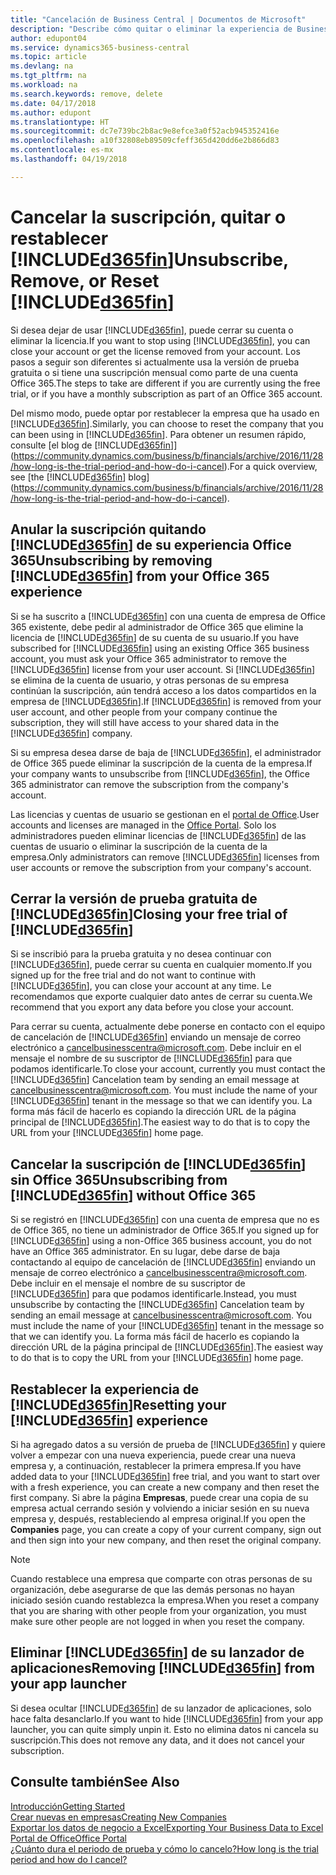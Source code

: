 ```yaml
---
title: "Cancelación de Business Central | Documentos de Microsoft"
description: "Describe cómo quitar o eliminar la experiencia de Business Central."
author: edupont04
ms.service: dynamics365-business-central
ms.topic: article
ms.devlang: na
ms.tgt_pltfrm: na
ms.workload: na
ms.search.keywords: remove, delete
ms.date: 04/17/2018
ms.author: edupont
ms.translationtype: HT
ms.sourcegitcommit: dc7e739bc2b8ac9e8efce3a0f52acb945352416e
ms.openlocfilehash: a10f32808eb89509cfeff365d420dd6e2b866d83
ms.contentlocale: es-mx
ms.lasthandoff: 04/19/2018

---
```

# <a name="unsubscribe-remove-or-reset-included365finincludesd365finmdmd"></a><span data-ttu-id="a5acc-103">Cancelar la suscripción, quitar o restablecer [!INCLUDE[d365fin](includes/d365fin_md.md)]</span><span class="sxs-lookup"><span data-stu-id="a5acc-103">Unsubscribe, Remove, or Reset [!INCLUDE[d365fin](includes/d365fin_md.md)]</span></span>
<span data-ttu-id="a5acc-104">Si desea dejar de usar [!INCLUDE[d365fin](includes/d365fin_md.md)], puede cerrar su cuenta o eliminar la licencia.</span><span class="sxs-lookup"><span data-stu-id="a5acc-104">If you want to stop using [!INCLUDE[d365fin](includes/d365fin_md.md)], you can close your account or get the license removed from your account.</span></span> <span data-ttu-id="a5acc-105">Los pasos a seguir son diferentes si actualmente usa la versión de prueba gratuita o si tiene una suscripción mensual como parte de una cuenta Office 365.</span><span class="sxs-lookup"><span data-stu-id="a5acc-105">The steps to take are different if you are currently using the free trial, or if you have a monthly subscription as part of an Office 365 account.</span></span>  

<span data-ttu-id="a5acc-106">Del mismo modo, puede optar por restablecer la empresa que ha usado en [!INCLUDE[d365fin](includes/d365fin_md.md)].</span><span class="sxs-lookup"><span data-stu-id="a5acc-106">Similarly, you can choose to reset the company that you can been using in [!INCLUDE[d365fin](includes/d365fin_md.md)].</span></span> <span data-ttu-id="a5acc-107">Para obtener un resumen rápido, consulte [el blog de [!INCLUDE[d365fin](includes/d365fin_md.md)]](https://community.dynamics.com/business/b/financials/archive/2016/11/28/how-long-is-the-trial-period-and-how-do-i-cancel).</span><span class="sxs-lookup"><span data-stu-id="a5acc-107">For a quick overview, see [the [!INCLUDE[d365fin](includes/d365fin_md.md)] blog](https://community.dynamics.com/business/b/financials/archive/2016/11/28/how-long-is-the-trial-period-and-how-do-i-cancel).</span></span>  

## <a name="unsubscribing-by-removing-included365finincludesd365finmdmd-from-your-office-365-experience"></a><span data-ttu-id="a5acc-108">Anular la suscripción quitando [!INCLUDE[d365fin](includes/d365fin_md.md)] de su experiencia Office 365</span><span class="sxs-lookup"><span data-stu-id="a5acc-108">Unsubscribing by removing [!INCLUDE[d365fin](includes/d365fin_md.md)] from your Office 365 experience</span></span>
<span data-ttu-id="a5acc-109">Si se ha suscrito a [!INCLUDE[d365fin](includes/d365fin_md.md)] con una cuenta de empresa de Office 365 existente, debe pedir al administrador de Office 365 que elimine la licencia de [!INCLUDE[d365fin](includes/d365fin_md.md)] de su cuenta de su usuario.</span><span class="sxs-lookup"><span data-stu-id="a5acc-109">If you have subscribed for [!INCLUDE[d365fin](includes/d365fin_md.md)] using an existing Office 365 business account, you must ask your Office 365 administrator to remove the [!INCLUDE[d365fin](includes/d365fin_md.md)] license from your user account.</span></span> <span data-ttu-id="a5acc-110">Si [!INCLUDE[d365fin](includes/d365fin_md.md)] se elimina de la cuenta de usuario, y otras personas de su empresa continúan la suscripción, aún tendrá acceso a los datos compartidos en la empresa de [!INCLUDE[d365fin](includes/d365fin_md.md)].</span><span class="sxs-lookup"><span data-stu-id="a5acc-110">If [!INCLUDE[d365fin](includes/d365fin_md.md)] is removed from your user account, and other people from your company continue the subscription, they will still have access to your shared data in the [!INCLUDE[d365fin](includes/d365fin_md.md)] company.</span></span>  

<span data-ttu-id="a5acc-111">Si su empresa desea darse de baja de [!INCLUDE[d365fin](includes/d365fin_md.md)], el administrador de Office 365 puede eliminar la suscripción de la cuenta de la empresa.</span><span class="sxs-lookup"><span data-stu-id="a5acc-111">If your company wants to unsubscribe from [!INCLUDE[d365fin](includes/d365fin_md.md)], the Office 365 administrator can remove the subscription from the company's account.</span></span>  

<span data-ttu-id="a5acc-112">Las licencias y cuentas de usuario se gestionan en el [portal de Office](https://portal.office.com).</span><span class="sxs-lookup"><span data-stu-id="a5acc-112">User accounts and licenses are managed in the [Office Portal](https://portal.office.com).</span></span> <span data-ttu-id="a5acc-113">Solo los administradores pueden eliminar licencias de [!INCLUDE[d365fin](includes/d365fin_md.md)] de las cuentas de usuario o eliminar la suscripción de la cuenta de la empresa.</span><span class="sxs-lookup"><span data-stu-id="a5acc-113">Only administrators can remove [!INCLUDE[d365fin](includes/d365fin_md.md)] licenses from user accounts or remove the subscription from your company's account.</span></span>  

## <a name="closing-your-free-trial-of-included365finincludesd365finmdmd"></a><span data-ttu-id="a5acc-114">Cerrar la versión de prueba gratuita de [!INCLUDE[d365fin](includes/d365fin_md.md)]</span><span class="sxs-lookup"><span data-stu-id="a5acc-114">Closing your free trial of [!INCLUDE[d365fin](includes/d365fin_md.md)]</span></span>
<span data-ttu-id="a5acc-115">Si se inscribió para la prueba gratuita y no desea continuar con [!INCLUDE[d365fin](includes/d365fin_md.md)], puede cerrar su cuenta en cualquier momento.</span><span class="sxs-lookup"><span data-stu-id="a5acc-115">If you signed up for the free trial and do not want to continue with [!INCLUDE[d365fin](includes/d365fin_md.md)], you can close your account at any time.</span></span> <span data-ttu-id="a5acc-116">Le recomendamos que exporte cualquier dato antes de cerrar su cuenta.</span><span class="sxs-lookup"><span data-stu-id="a5acc-116">We recommend that you export any data before you close your account.</span></span>  

<span data-ttu-id="a5acc-117">Para cerrar su cuenta, actualmente debe ponerse en contacto con el equipo de cancelación de [!INCLUDE[d365fin](includes/d365fin_md.md)] enviando un mensaje de correo electrónico a cancelbusinesscentra@microsoft.com. Debe incluir en el mensaje el nombre de su suscriptor de [!INCLUDE[d365fin](includes/d365fin_md.md)] para que podamos identificarle.</span><span class="sxs-lookup"><span data-stu-id="a5acc-117">To close your account, currently you must contact the [!INCLUDE[d365fin](includes/d365fin_md.md)] Cancelation team by sending an email message at cancelbusinesscentra@microsoft.com. You must include the name of your [!INCLUDE[d365fin](includes/d365fin_md.md)] tenant in the message so that we can identify you.</span></span> <span data-ttu-id="a5acc-118">La forma más fácil de hacerlo es copiando la dirección URL de la página principal de [!INCLUDE[d365fin](includes/d365fin_md.md)].</span><span class="sxs-lookup"><span data-stu-id="a5acc-118">The easiest way to do that is to copy the URL from your [!INCLUDE[d365fin](includes/d365fin_md.md)] home page.</span></span>  

## <a name="unsubscribing-from-included365finincludesd365finmdmd-without-office-365"></a><span data-ttu-id="a5acc-119">Cancelar la suscripción de [!INCLUDE[d365fin](includes/d365fin_md.md)] sin Office 365</span><span class="sxs-lookup"><span data-stu-id="a5acc-119">Unsubscribing from [!INCLUDE[d365fin](includes/d365fin_md.md)] without Office 365</span></span>
<span data-ttu-id="a5acc-120">Si se registró en [!INCLUDE[d365fin](includes/d365fin_md.md)] con una cuenta de empresa que no es de Office 365, no tiene un administrador de Office 365.</span><span class="sxs-lookup"><span data-stu-id="a5acc-120">If you signed up for [!INCLUDE[d365fin](includes/d365fin_md.md)] using a non-Office 365 business account, you do not have an Office 365 administrator.</span></span> <span data-ttu-id="a5acc-121">En su lugar, debe darse de baja contactando al equipo de cancelación de [!INCLUDE[d365fin](includes/d365fin_md.md)] enviando un mensaje de correo electrónico a cancelbusinesscentra@microsoft.com. Debe incluir en el mensaje el nombre de su suscriptor de [!INCLUDE[d365fin](includes/d365fin_md.md)] para que podamos identificarle.</span><span class="sxs-lookup"><span data-stu-id="a5acc-121">Instead, you must unsubscribe by contacting the [!INCLUDE[d365fin](includes/d365fin_md.md)] Cancelation team by sending an email message at cancelbusinesscentra@microsoft.com. You must include the name of your [!INCLUDE[d365fin](includes/d365fin_md.md)] tenant in the message so that we can identify you.</span></span> <span data-ttu-id="a5acc-122">La forma más fácil de hacerlo es copiando la dirección URL de la página principal de [!INCLUDE[d365fin](includes/d365fin_md.md)].</span><span class="sxs-lookup"><span data-stu-id="a5acc-122">The easiest way to do that is to copy the URL from your [!INCLUDE[d365fin](includes/d365fin_md.md)] home page.</span></span>  

## <a name="resetting-your-included365finincludesd365finmdmd-experience"></a><span data-ttu-id="a5acc-123">Restablecer la experiencia de [!INCLUDE[d365fin](includes/d365fin_md.md)]</span><span class="sxs-lookup"><span data-stu-id="a5acc-123">Resetting your [!INCLUDE[d365fin](includes/d365fin_md.md)] experience</span></span>
<span data-ttu-id="a5acc-124">Si ha agregado datos a su versión de prueba de [!INCLUDE[d365fin](includes/d365fin_md.md)] y quiere volver a empezar con una nueva experiencia, puede crear una nueva empresa y, a continuación, restablecer la primera empresa.</span><span class="sxs-lookup"><span data-stu-id="a5acc-124">If you have added data to your [!INCLUDE[d365fin](includes/d365fin_md.md)] free trial, and you want to start over with a fresh experience, you can create a new company and then reset the first company.</span></span> <span data-ttu-id="a5acc-125">Si abre la página **Empresas**, puede crear una copia de su empresa actual cerrando sesión y volviendo a iniciar sesión en su nueva empresa y, después, restableciendo al empresa original.</span><span class="sxs-lookup"><span data-stu-id="a5acc-125">If you open the **Companies** page, you can create a copy of your current company, sign out and then sign into your new company, and then reset the original company.</span></span>  
> [!NOTE]  
>   <span data-ttu-id="a5acc-126">Cuando restablece una empresa que comparte con otras personas de su organización, debe asegurarse de que las demás personas no hayan iniciado sesión cuando restablezca la empresa.</span><span class="sxs-lookup"><span data-stu-id="a5acc-126">When you reset a company that you are sharing with other people from your organization, you must make sure other people are not logged in when you reset the company.</span></span>  

## <a name="removing-included365finincludesd365finmdmd-from-your-app-launcher"></a><span data-ttu-id="a5acc-127">Eliminar [!INCLUDE[d365fin](includes/d365fin_md.md)] de su lanzador de aplicaciones</span><span class="sxs-lookup"><span data-stu-id="a5acc-127">Removing [!INCLUDE[d365fin](includes/d365fin_md.md)] from your app launcher</span></span>
<span data-ttu-id="a5acc-128">Si desea ocultar [!INCLUDE[d365fin](includes/d365fin_md.md)] de su lanzador de aplicaciones, solo hace falta desanclarlo.</span><span class="sxs-lookup"><span data-stu-id="a5acc-128">If you want to hide [!INCLUDE[d365fin](includes/d365fin_md.md)] from your app launcher, you can quite simply unpin it.</span></span> <span data-ttu-id="a5acc-129">Esto no elimina datos ni cancela su suscripción.</span><span class="sxs-lookup"><span data-stu-id="a5acc-129">This does not remove any data, and it does not cancel your subscription.</span></span>  

## <a name="see-also"></a><span data-ttu-id="a5acc-130">Consulte también</span><span class="sxs-lookup"><span data-stu-id="a5acc-130">See Also</span></span>
[<span data-ttu-id="a5acc-131">Introducción</span><span class="sxs-lookup"><span data-stu-id="a5acc-131">Getting Started</span></span>](product-get-started.md)  
[<span data-ttu-id="a5acc-132">Crear nuevas en empresas</span><span class="sxs-lookup"><span data-stu-id="a5acc-132">Creating New Companies</span></span>](about-new-company.md)  
[<span data-ttu-id="a5acc-133">Exportar los datos de negocio a Excel</span><span class="sxs-lookup"><span data-stu-id="a5acc-133">Exporting Your Business Data to Excel</span></span>](about-export-data.md)  
[<span data-ttu-id="a5acc-134">Portal de Office</span><span class="sxs-lookup"><span data-stu-id="a5acc-134">Office Portal</span></span>](https://portal.office.com)  
[<span data-ttu-id="a5acc-135">¿Cuánto dura el periodo de prueba y cómo lo cancelo?</span><span class="sxs-lookup"><span data-stu-id="a5acc-135">How long is the trial period and how do I cancel?</span></span>](https://community.dynamics.com/business/b/financials/archive/2016/11/28/how-long-is-the-trial-period-and-how-do-i-cancel)  

